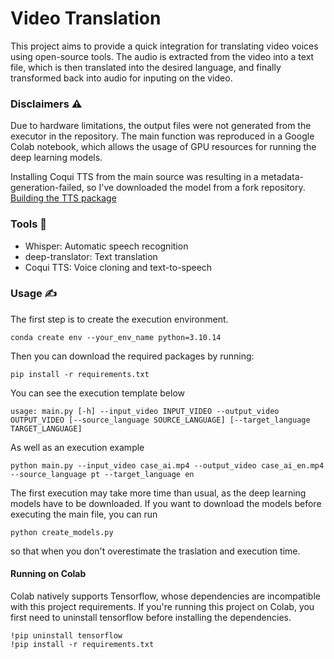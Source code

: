 # Video Translation

This project aims to provide a quick integration for translating video voices using open-source tools. The audio is extracted from the video into a text file, which is then translated into the desired language, and finally transformed back into audio for inputing on the video.

### Disclaimers :warning:

Due to hardware limitations, the output files were not generated from the executor in the repository. The main function was reproduced in a Google Colab notebook, which allows the usage of GPU resources for running the deep learning models.

Installing Coqui TTS from the main source was resulting in a metadata-generation-failed, so I've downloaded the model from a fork repository.
[Building the TTS package](https://github.com/coqui-ai/TTS/discussions/3705)

### Tools :hammer:

* Whisper: Automatic speech recognition
* deep-translator: Text translation
* Coqui TTS: Voice cloning and text-to-speech

### Usage :writing_hand:

The first step is to create the execution environment.

```
conda create env --your_env_name python=3.10.14
```

Then you can download the required packages by running:

```
pip install -r requirements.txt
```

You can see the execution template below

```
usage: main.py [-h] --input_video INPUT_VIDEO --output_video OUTPUT_VIDEO [--source_language SOURCE_LANGUAGE] [--target_language TARGET_LANGUAGE]
```

As well as an execution example
```
python main.py --input_video case_ai.mp4 --output_video case_ai_en.mp4 --source_language pt --target_language en
```

The first execution may take more time than usual, as the deep learning models have to be downloaded. If you want to download the models before executing the main file, you can run

```
python create_models.py
```

so that when you don't overestimate the traslation and execution time.

#### Running on Colab

Colab natively supports Tensorflow, whose dependencies are incompatible with this project requirements. If you're running this project on Colab, you first need to uninstall tensorflow before installing the dependencies.

```
!pip uninstall tensorflow
!pip install -r requirements.txt
```
